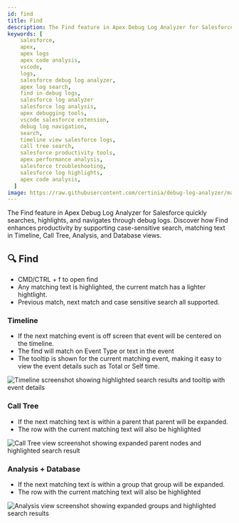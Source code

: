 ```yaml
---
id: find
title: Find
description: The Find feature in Apex Debug Log Analyzer for Salesforce quickly searches, highlights, and navigates through debug logs. Discover how Find enhances productivity by supporting case-sensitive search, matching text in Timeline, Call Tree, Analysis, and Database views.
keywords: [
    salesforce,
    apex,
    apex logs
    apex code analysis,
    vscode,
    logs,
    salesforce debug log analyzer,
    apex log search,
    find in debug logs,
    salesforce log analyzer
    salesforce log analysis,
    apex debugging tools,
    vscode salesforce extension,
    debug log navigation,
    search,
    timeline view salesforce logs,
    call tree search,
    salesforce productivity tools,
    apex performance analysis,
    salesforce troubleshooting,
    salesforce log highlights,
    apex code analysis,
  ]
image: https://raw.githubusercontent.com/certinia/debug-log-analyzer/main/lana/dist/v1.18/lana-timeline.png
---
```


The Find feature in Apex Debug Log Analyzer for Salesforce quickly searches, highlights, and navigates through debug logs. Discover how Find enhances productivity by supporting case-sensitive search, matching text in Timeline, Call Tree, Analysis, and Database views.

## 🔍 Find

- CMD/CTRL + f to open find
- Any matching text is highlighted, the current match has a lighter hightlight.
- Previous match, next match and case sensitive search all supported.

### Timeline

- If the next matching event is off screen that event will be centered on the timeline.
- The find will match on Event Type or text in the event
- The tooltip is shown for the current matching event, making it easy to view the event details such as Total or Self time.

![Timeline screenshot showing highlighted search results and tooltip with event details](https://raw.githubusercontent.com/certinia/debug-log-analyzer/main/lana/dist/v1.18/lana-timeline-find.png)

### Call Tree

- If the next matching text is within a parent that parent will be expanded.
- The row with the current matching text will also be highlighted

![Call Tree view screenshot showing expanded parent nodes and highlighted search result](https://raw.githubusercontent.com/certinia/debug-log-analyzer/main/lana/dist/v1.18/lana-calltree-find.png)

### Analysis + Database

- If the next matching text is within a group that group will be expanded.
- The row with the current matching text will also be highlighted

![Analysis view screenshot showing expanded groups and highlighted search results](https://raw.githubusercontent.com/certinia/debug-log-analyzer/main/lana/dist/v1.18/lana-analysis-find.png)
